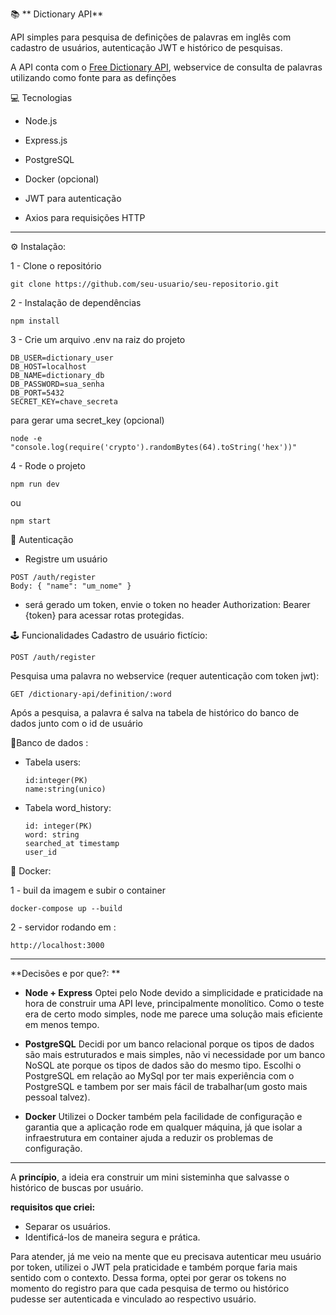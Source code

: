 📚 ** Dictionary API** 


API simples para pesquisa de definições de palavras em inglês com cadastro de usuários, autenticação JWT e histórico de pesquisas. 

A API conta com o  [Free Dictionary API]([url](https://dictionaryapi.dev/)), webservice de consulta de palavras utilizando como fonte para as definções

💻 Tecnologias

 - Node.js

- Express.js

 - PostgreSQL

 - Docker (opcional)

 - JWT para autenticação

 - Axios para requisições HTTP

---------------------------------------------------------------------------
⚙ Instalação: 

1 - Clone o repositório
```
git clone https://github.com/seu-usuario/seu-repositorio.git

```
2 - Instalação de dependências
```
npm install

```
3 - Crie um arquivo .env na raiz do projeto
```
DB_USER=dictionary_user
DB_HOST=localhost
DB_NAME=dictionary_db
DB_PASSWORD=sua_senha
DB_PORT=5432
SECRET_KEY=chave_secreta
````
para gerar uma secret_key (opcional)
```
node -e "console.log(require('crypto').randomBytes(64).toString('hex'))"
```

4 - Rode o projeto 
````
npm run dev 
````
ou 
````
npm start
````


🔐 Autenticação
- Registre um usuário
````
POST /auth/register
Body: { "name": "um_nome" }
````
- será gerado um token, envie o token no header Authorization: Bearer {token} para acessar rotas protegidas.


🕹 Funcionalidades
Cadastro de usuário fictício:
````
POST /auth/register
`````

Pesquisa uma palavra no webservice (requer autenticação com token jwt):
````
GET /dictionary-api/definition/:word
````
Após a pesquisa, a palavra é salva na tabela de histórico do banco de dados junto com o id de usuário


💾Banco de dados : 

- Tabela users:
  ```
  id:integer(PK)
  name:string(unico)

  ````
- Tabela word_history:
  ```
  id: integer(PK)
  word: string
  searched_at timestamp
  user_id
  
  ````

🐳 Docker:

1 - buil da imagem e subir o container

````
docker-compose up --build
````

2 - servidor rodando em :
````
http://localhost:3000
````

---------------------------------------------------------------------------


**Decisões e por que?: **
- **Node + Express**
Optei pelo Node devido a simplicidade e praticidade na hora de construir uma API leve, principalmente monolítico. Como o teste era de certo modo simples, node me parece uma solução mais eficiente em menos tempo.

- **PostgreSQL**
Decidi por um banco relacional porque os tipos de dados são mais estruturados e mais simples, não vi necessidade por um banco NoSQL ate porque os tipos de dados são do mesmo tipo. Escolhi o PostgreSQL em relação ao MySql por ter mais experiência com o PostgreSQL e tambem por ser mais fácil de trabalhar(um gosto mais pessoal talvez).

- **Docker**
Utilizei o Docker também pela facilidade de configuração e garantia que a aplicação rode em qualquer máquina, já que isolar a infraestrutura em container ajuda a reduzir os problemas de configuração.

--------------------------------------------------------------------------------------------
A **princípio**, a ideia era construir um mini sisteminha que salvasse o histórico de buscas por usuário.

**requisitos que criei:**
- Separar os usuários.
- Identificá-los de maneira segura e prática.

Para atender, já me veio na mente que eu precisava autenticar meu usuário por token, utilizei o JWT pela praticidade e também porque faria mais sentido com o contexto. Dessa forma, optei por gerar os tokens no momento do registro para que cada pesquisa de termo ou histórico pudesse ser autenticada e vinculado ao respectivo usuário. 

